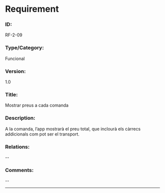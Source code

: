 # Requirement

### ID:
RF-2-09

### Type/Category:
Funcional

### Version:
1.0

### Title:
Mostrar preus a cada comanda

### Description:
A la comanda, l’app mostrarà el preu total, que inclourà els càrrecs addicionals com pot ser el transport.

### Relations:
--

### Comments:
--

---